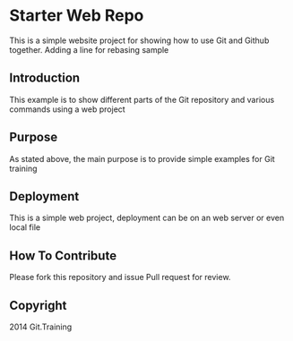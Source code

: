 # Starter Web Repo

This is a simple website project for showing  how to use Git and Github together.
Adding a line for rebasing sample

## Introduction

This example is to show different parts of the Git repository and various commands using a web project

## Purpose

As stated above, the main purpose is to provide simple examples for Git training

## Deployment

This is a simple web project, deployment can be on an web server or even local file

## How To Contribute

Please fork this repository and issue Pull request for review.

## Copyright

2014 Git.Training